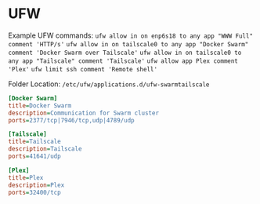 # UFW

Example UFW commands:
`ufw allow in on enp6s18 to any app "WWW Full" comment 'HTTP/s'`
`ufw allow in on tailscale0 to any app "Docker Swarm" comment 'Docker Swarm over Tailscale'`
`ufw allow in on tailscale0 to any app "Tailscale" comment 'Tailscale'`
`ufw allow app Plex comment 'Plex'`
`ufw limit ssh comment 'Remote shell'`

Folder Location:
`/etc/ufw/applications.d/ufw-swarmtailscale`
```ini
[Docker Swarm]
title=Docker Swarm
description=Communication for Swarm cluster
ports=2377/tcp|7946/tcp,udp|4789/udp

[Tailscale]
title=Tailscale
description=Tailscale
ports=41641/udp

[Plex]
title=Plex
description=Plex
ports=32400/tcp
```

